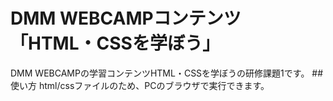# DMM WEBCAMPコンテンツ「HTML・CSSを学ぼう」
DMM WEBCAMPの学習コンテンツHTML・CSSを学ぼうの研修課題1です。
##使い方
html/cssファイルのため、PCのブラウザで実行できます。